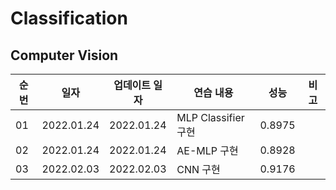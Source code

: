 # Classification

## Computer Vision


|순번|일자|업데이트 일자|연습 내용|성능|비고|
|---|---|---|---|---|---|
|01|2022.01.24|2022.01.24|MLP Classifier 구현|0.8975|
|02|2022.01.24|2022.01.24|AE-MLP 구현|0.8928|
|03|2022.02.03|2022.02.03|CNN 구현|0.9176|
